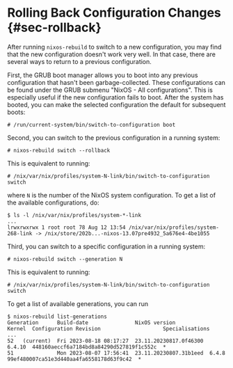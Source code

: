 # Rolling Back Configuration Changes {#sec-rollback}

After running `nixos-rebuild` to switch to a new configuration, you may
find that the new configuration doesn't work very well. In that case,
there are several ways to return to a previous configuration.

First, the GRUB boot manager allows you to boot into any previous
configuration that hasn't been garbage-collected. These configurations
can be found under the GRUB submenu "NixOS - All configurations". This
is especially useful if the new configuration fails to boot. After the
system has booted, you can make the selected configuration the default
for subsequent boots:

```ShellSession
# /run/current-system/bin/switch-to-configuration boot
```

Second, you can switch to the previous configuration in a running
system:

```ShellSession
# nixos-rebuild switch --rollback
```

This is equivalent to running:

```ShellSession
# /nix/var/nix/profiles/system-N-link/bin/switch-to-configuration switch
```

where `N` is the number of the NixOS system configuration. To get a
list of the available configurations, do:

```ShellSession
$ ls -l /nix/var/nix/profiles/system-*-link
...
lrwxrwxrwx 1 root root 78 Aug 12 13:54 /nix/var/nix/profiles/system-268-link -> /nix/store/202b...-nixos-13.07pre4932_5a676e4-4be1055
```

Third, you can switch to a specific configuration in a running system:
```ShellSession
# nixos-rebuild switch --generation N
```

This is equivalent to running:
```ShellSession
# /nix/var/nix/profiles/system-N-link/bin/switch-to-configuration switch
```
To get a list of available generations, you can run
```ShellSession
$ nixos-rebuild list-generations
Generation      Build-date               NixOS version           Kernel  Configuration Revision                    Specialisations
...
52   (current)  Fri 2023-08-18 08:17:27  23.11.20230817.0f46300  6.4.10  448160aeccf6a7184bd8a84290d527819f1c552c  *
51              Mon 2023-08-07 17:56:41  23.11.20230807.31b1eed  6.4.8   99ef480007ca51e3d440aa4fa6558178d63f9c42  *
```

